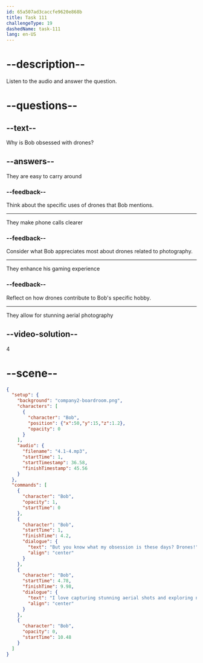 ```yaml
---
id: 65a507ad3caccfe9620e868b
title: Task 111
challengeType: 19
dashedName: task-111
lang: en-US
---
```


<!-- (Audio) But you know what my obsession is these days? Drones! I love capturing stunning aerial shots and exploring new angles for photography. -->

# --description--

Listen to the audio and answer the question.

# --questions--

## --text--

Why is Bob obsessed with drones?

## --answers--

They are easy to carry around

### --feedback--

Think about the specific uses of drones that Bob mentions.

---

They make phone calls clearer

### --feedback--

Consider what Bob appreciates most about drones related to photography.

---

They enhance his gaming experience

### --feedback--

Reflect on how drones contribute to Bob's specific hobby.

---

They allow for stunning aerial photography

## --video-solution--

4

# --scene--

```json
{
  "setup": {
    "background": "company2-boardroom.png",
    "characters": [
      {
        "character": "Bob",
        "position": {"x":50,"y":15,"z":1.2},
        "opacity": 0
      }
    ],
    "audio": {
      "filename": "4.1-4.mp3",
      "startTime": 1,
      "startTimestamp": 36.58,
      "finishTimestamp": 45.56
    }
  },
  "commands": [
    {
      "character": "Bob",
      "opacity": 1,
      "startTime": 0
    },
    {
      "character": "Bob",
      "startTime": 1,
      "finishTime": 4.2,
      "dialogue": {
        "text": "But you know what my obsession is these days? Drones!",
        "align": "center"
      }
    },
    {
      "character": "Bob",
      "startTime": 4.78,
      "finishTime": 9.98,
      "dialogue": {
        "text": "I love capturing stunning aerial shots and exploring new angles for photography.",
        "align": "center"
      }
    },
    {
      "character": "Bob",
      "opacity": 0,
      "startTime": 10.48
    }
  ]
}
```
